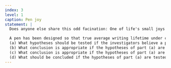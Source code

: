 ```yaml
---
index: 3
level: 1
caption: Pen joy
statement: |
  Does anyone else share this odd facination: One of life's small joys for Alex is keeping a pen for long enough that you write all of the ink out of it.

  A pen has been designed so that true average writing lifetime under controlled conditions (involving the use of a writing machine) is at least 10 h. A random sample of 18 pens is selected, the writing lifetime of each is determined, and a normal probability plot of the resulting data sup- ports the use of a one-sample t test.
  (a) What hypotheses should be tested if the investigators believe a priori (aka ahead of time) that the design specification has been satisfied?
  (b) What conclusion is appropriate if the hypotheses of part (a) are tested, $t = -2.3$, and $\alpha = 0.05$?
  (c) What conclusion is appropriate if the hypotheses of part (a) are tested, $t = -1.8$, and $\alpha=.01$?
  (d) What should be concluded if the hypotheses of part (a) are tested and $t = -3.6$?
---
```

